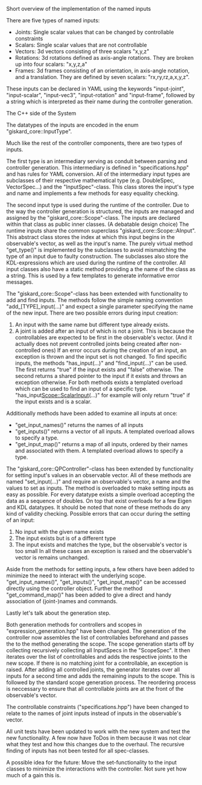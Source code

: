 Short overview of the implementation of the named inputs

There are five types of named inputs:
  - Joints: Single scalar values that can be changed by controllable constraints
  - Scalars: Single scalar values that are not controllable
  - Vectors: 3d vectors consisting of three scalars "x,y,z"
  - Rotations: 3d rotations defined as axis-angle rotations. They are broken up into four scalars: "x,y,z,a"
  - Frames: 3d frames consisting of an orientation, in axis-angle notation, and a translation. They are defined by seven scalars: "rx,ry,rz,a,x,y,z".

These inputs can be declared in YAML using the keywords "input-joint", "input-scalar", "input-vec3", "input-rotation" and "input-frame", followed by a string which is interpreted as their name during the controller generation.

The C++ side of the System

The datatypes of the inputs are encoded in the enum "giskard_core::InputType".

Much like the rest of the controller components, there are two types of inputs.

The first type is an intermediary serving as conduit between parsing and controller generation. This intermediary is defined in "specifications.hpp" and has rules for YAML conversion. All of the intermediary input types are subclasses of their respective mathematical type (e.g. DoubleSpec, VectorSpec...) and the "InputSpec"-class. This class stores the input's type and name and implements a few methods for easy equality checking.

The second input type is used during the runtime of the controller. Due to the way the controller generation is structured, the inputs are managed and assigned by the "giskard_core::Scope"-class. The inputs are declared within that class as public inner classes. (A debatable design choice) 
The runtime inputs share the common superclass "giskard_core::Scope::AInput". This abstract class stores the index at which this input begins in the observable's vector, as well as the input's name. The purely virtual method "get_type()" is implemented by the subclasses to avoid mismatching the type of an input due to faulty construction. The subclasses also store the KDL-expressions which are used during the runtime of the controller. All input classes also have a static method providing a the name of the class as a string. This is used by a few templates to generate informative error messages.

The "giskard_core::Scope"-class has been extended with functionality to add and find inputs. The methods follow the simple naming convention "add_[TYPE]_input(...)" and expect a single parameter specifying the name of the new input. There are two possible errors during input creation:
  1. An input with the same name but different type already exists.
  2. A joint is added after an input of which is not a joint. This is because the controllables are expected to be first in the observable's vector. (And it actually does not prevent controlled joints being created after non-controlled ones)
If an error occurs during the creation of an input, an exception is thrown and the input set is not changed.
To find specific inputs, the methods "has_input(...)" and "find_input(...)" can be used. The first returns "true" if the input exists and "false" otherwise. The second returns a shared pointer to the input if it exists and throws an exception otherwise. For both methods exists a templated overload which can be used to find an input of a specific type. "has_input<Scope::ScalarInput>(...)" for example will only return "true" if the input exists and is a scalar. 

Additionally methods have been added to examine all inputs at once:
  - "get_input_names()" returns the names of all inputs
  - "get_inputs()" returns a vector of all inputs. A templated overload allows to specify a type.
  - "get_input_map()" returns a map of all inputs, ordered by their names and associated with them. A templated overload allows to specify a type.

The "giskard_core::QPController"-class has been extended by functionality for setting input's values in an observable vector. All of these methods are named "set_input(...)" and require an observable's vector, a name and the values to set as inputs. The method is overloaded to make setting inputs as easy as possible. For every datatype exists a simple overload accepting the data as a sequence of doubles. On top that exist overloads for a few Eigen and KDL datatypes. It should be noted that none of these methods do any kind of validity checking. Possible errors that can occur during the setting of an input:
  1. No input with the given name exists
  2. The input exists but is of a different type
  3. The input exists and matches the type, but the observable's vector is too small
In all these cases an exception is raised and the observable's vector is remains unchanged.

Aside from the methods for setting inputs, a few others have been added to minimize the need to interact with the underlying scope. "get_input_names()", "get_inputs()", "get_input_map()" can be accessed directly using the controller object.
Further the method "get_command_map()" has been added to give a direct and handy association of (joint-)names and commands.

Lastly let's talk about the generation step.

Both generation methods for controllers and scopes in "expression_generation.hpp" have been changed. The generation of the controller now assembles the list of controllables beforehand and passes the to the method generating the scope. The scope generation starts off by collecting recursively collecting all InputSpecs in the "ScopeSpec". It then iterates over the list of controllables and adds the respective joints to the new scope. If there is no matching joint for a controllable, an exception is raised. After adding all controlled joints, the generator iterates  over all inputs for a second time and adds the remaining inputs to the scope. This is followed by the standard scope generation process.
The reordering process is neccessary to ensure that all controllable joints are at the front of the observable's vector. 

The controllable constraints ("specifications.hpp") have been changed to relate to the names of joint inputs instead of inputs in the observable's vector.

All unit tests have been updated to work with the new system and test the new functionality. A few now have ToDos in them because it was not clear what they test and how this changes due to the overhaul. The recursive finding of inputs has not been tested for all spec-classes.

A possible idea for the future: Move the set-functionality to the input classes to minimize the interactions with the controller. Not sure yet how much of a gain this is. 
